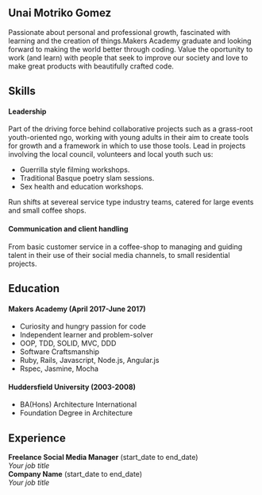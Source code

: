## Unai Motriko Gomez

Passionate about personal and professional growth, fascinated with learning and the creation of things.Makers Academy graduate and looking forward to making the world better through coding. Value the oportunity to work (and learn) with people that seek to improve our society and love to make great products with beautifully crafted code.

## Skills

#### Leadership

Part of the driving force behind collaborative projects such as a grass-root youth-oriented ngo, working with young adults in their aim to create tools for growth and a framework in which to use those tools.
Lead in projects involving the local council, volunteers and local youth such us:
- Guerrilla style filming workshops.
- Traditional Basque poetry slam sessions.
- Sex health and education workshops. 

Run shifts at severeal service type industry teams, catered for large events and small coffee shops.


#### Communication and client handling

From basic customer service in a coffee-shop to managing and guiding talent in their use of their social media channels, to small residential projects.

## Education

#### Makers Academy (April 2017-June 2017)

- Curiosity and hungry passion for code
- Independent learner and problem-solver
- OOP, TDD, SOLID, MVC, DDD
- Software Craftsmanship
- Ruby, Rails, Javascript, Node.js, Angular.js
- Rspec, Jasmine, Mocha

#### Huddersfield University (2003-2008)

- BA(Hons) Architecture International
- Foundation Degree in Architecture


## Experience

**Freelance Social Media Manager** (start_date to end_date)    
*Your job title*  
**Company Name** (start_date to end_date)   
*Your job title*  
